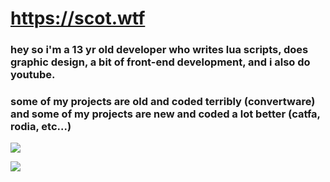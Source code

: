 # https://scot.wtf
### hey so i'm a 13 yr old developer who writes lua scripts, does graphic design, a bit of front-end development, and i also do youtube.
### some of my projects are old and coded terribly (convertware) and some of my projects are new and coded a lot better (catfa, rodia, etc...)

![](https://komarev.com/ghpvc/?username=specowos&color=39D353)

![](https://github-readme-stats.vercel.app/api/top-langs/?username=specowos&layout=compact&theme=dark&title_color=FEFEFE&icon_color=55D24B&text_color=FEFEFE&border_color=30363D&bg_color=0D1117)
